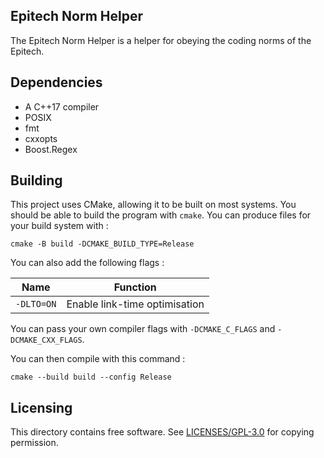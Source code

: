 ## Epitech Norm Helper

The Epitech Norm Helper is a helper for obeying the coding norms of the Epitech.

## Dependencies

* A C++17 compiler
* POSIX
* fmt
* cxxopts
* Boost.Regex

## Building

This project uses CMake, allowing it to be built on most systems. You should be able to build the program with `cmake`. You can produce files for your build system with :

```
cmake -B build -DCMAKE_BUILD_TYPE=Release
```

You can also add the following flags :

Name | Function
--------|--------
`-DLTO=ON` | Enable link-time optimisation

You can pass your own compiler flags with `-DCMAKE_C_FLAGS` and `-DCMAKE_CXX_FLAGS`.

You can then compile with this command :

```
cmake --build build --config Release
```

## Licensing

This directory contains free software. See [LICENSES/GPL-3.0](https://github.com/GabrielRavier/EpitechNormHelpers/blob/master/LICENSES/GPL-3.0) for copying permission.
